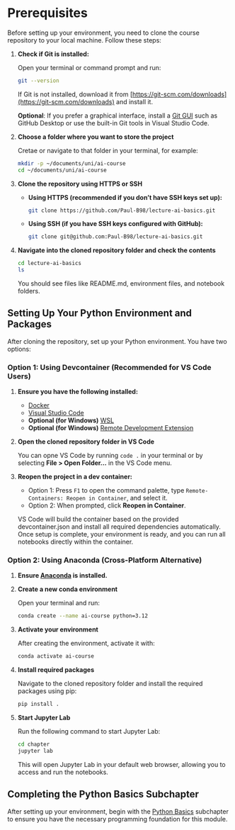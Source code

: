 # Prerequisites

Before setting up your environment, you need to clone the course repository to your local machine. Follow these steps:

1. **Check if Git is installed:**

    Open your terminal or command prompt and run:
    ```bash
    git --version
    ```
    If Git is not installed, download it from [https://git-scm.com/downloads](https://git-scm.com/downloads) and install it.

    **Optional**: If you prefer a graphical interface, install a [Git GUI](https://git-scm.com/downloads/guis) such as GitHub Desktop or use the built-in Git tools in Visual Studio Code.

2. **Choose a folder where you want to store the project**

     Cretae or navigate to that folder in your terminal, for example:
     ```bash
     mkdir -p ~/documents/uni/ai-course
     cd ~/documents/uni/ai-course
     ```


3. **Clone the repository using HTTPS or SSH**

    * **Using HTTPS (recommended if you don’t have SSH keys set up):**
        ```bash
        git clone https://github.com/Paul-B98/lecture-ai-basics.git
        ```
    *  **Using SSH (if you have SSH keys configured with GitHub):**
        ```bash
        git clone git@github.com:Paul-B98/lecture-ai-basics.git
        ```


4. **Navigate into the cloned repository folder and check the contents**
    ```bash
    cd lecture-ai-basics
    ls
    ```
    You should see files like README.md, environment files, and notebook folders.

## Setting Up Your Python Environment and Packages
After cloning the repository, set up your Python environment. You have two options:

### Option 1: Using Devcontainer (Recommended for VS Code Users)

1. **Ensure you have the following installed:**
    * [Docker](https://www.docker.com/)
    * [Visual Studio Code](https://code.visualstudio.com/)
    * **Optional (for Windows)** [WSL](https://learn.microsoft.com/de-de/windows/wsl/install)
    * **Optional (for Windows)** [Remote Development Extension](https://marketplace.visualstudio.com/items?itemName=ms-vscode-remote.vscode-remote-extensionpack)

2. **Open the cloned repository folder in VS Code**

    You can opne VS Code by running `code .` in your terminal or by selecting **File > Open Folder...** in the VS Code menu.

3. **Reopen the project in a dev container:**
    - Option 1: Press `F1` to open the command palette, type `Remote-Containers: Reopen in Container`, and select it.
    - Option 2: When prompted, click **Reopen in Container**.

    VS Code will build the container based on the provided devcontainer.json and install all required dependencies automatically. Once setup is complete, your environment is ready, and you can run all notebooks directly within the container.

### Option 2: Using Anaconda (Cross-Platform Alternative)

1. **Ensure [Anaconda](https://www.anaconda.com/download) is installed.**

2. **Create a new conda environment**

    Open your terminal and run:
    ```bash
    conda create --name ai-course python=3.12
    ```

3. **Activate your environment**

    After creating the environment, activate it with:
    ```bash
    conda activate ai-course
    ```

4. **Install required packages**

    Navigate to the cloned repository folder and install the required packages using pip:
    ```bash
    pip install .
    ```

5. **Start Jupyter Lab**

    Run the following command to start Jupyter Lab:
    ```bash
    cd chapter
    jupyter lab
    ```

    This will open Jupyter Lab in your default web browser, allowing you to access and run the notebooks.

## Completing the Python Basics Subchapter

After setting up your environment, begin with the [Python Basics](./00_basics.ipynb) subchapter to ensure you have the necessary programming foundation for this module.

